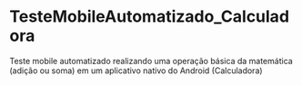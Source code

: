 # TesteMobileAutomatizado_Calculadora
Teste mobile automatizado realizando uma operação básica da matemática (adição ou soma)  em um aplicativo nativo do Android (Calculadora) 
